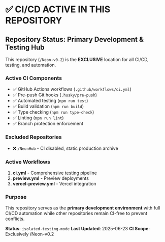 # ✅ CI/CD ACTIVE IN THIS REPOSITORY

## Repository Status: Primary Development & Testing Hub

This repository (`/Neon-v0.2`) is the **EXCLUSIVE** location for all CI/CD, testing, and automation.

### Active CI Components
- ✅ GitHub Actions workflows (`.github/workflows/ci.yml`)
- ✅ Pre-push Git hooks (`.husky/pre-push`)  
- ✅ Automated testing (`npm run test`)
- ✅ Build validation (`npm run build`)
- ✅ Type checking (`npm run type-check`)
- ✅ Linting (`npm run lint`)
- ✅ Branch protection enforcement

### Excluded Repositories
- ❌ `/NeonHub` - CI disabled, static production archive

### Active Workflows
1. **ci.yml** - Comprehensive testing pipeline
2. **preview.yml** - Preview deployments
3. **vercel-preview.yml** - Vercel integration

### Purpose
This repository serves as the **primary development environment** with full CI/CD automation while other repositories remain CI-free to prevent conflicts.

**Status**: `isolated-testing-mode`
**Last Updated**: 2025-06-23
**CI Scope**: Exclusively /Neon-v0.2 